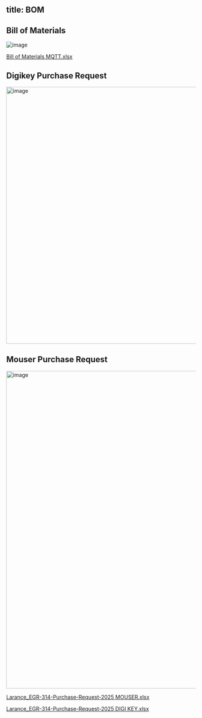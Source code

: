title: BOM
---

## Bill of Materials


![image](https://github.com/user-attachments/assets/576ae822-89ec-4f29-9102-533a524f6065)


[Bill of Materials MQTT.xlsx](https://github.com/user-attachments/files/20051334/Bill.of.Materials.MQTT.xlsx)





## Digikey Purchase Request

<img width="682" alt="image" src="https://github.com/user-attachments/assets/2675501f-c805-477e-8082-6799db462a23" />



## Mouser Purchase Request

<img width="843" alt="image" src="https://github.com/user-attachments/assets/4c15d759-5aa6-4cdb-aab4-7fe64cb95c0d" />


[Larance_EGR-314-Purchase-Request-2025 MOUSER.xlsx](https://github.com/user-attachments/files/19396803/Larance_EGR-314-Purchase-Request-2025.MOUSER.xlsx)

[Larance_EGR-314-Purchase-Request-2025 DIGI KEY.xlsx](https://github.com/user-attachments/files/19396804/Larance_EGR-314-Purchase-Request-2025.DIGI.KEY.xlsx)
